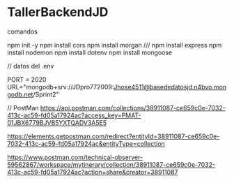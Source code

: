 # TallerBackendJD

comandos

npm init -y
npm install cors
npm install morgan
///
npm install express
npm install nodemon
npm install dotenv
npm install mongoose

// datos del .env

PORT = 2020
URL="mongodb+srv://JDpro772009:Jhose4511@basededatosjd.n4bvo.mongodb.net/Sprint2"

// PostMan 
https://api.postman.com/collections/38911087-ce659c0e-7032-413c-ac59-fd05a17924ac?access_key=PMAT-01JBX6779BJVB5YXTQADV3A5E5

https://elements.getpostman.com/redirect?entityId=38911087-ce659c0e-7032-413c-ac59-fd05a17924ac&entityType=collection

https://www.postman.com/technical-observer-59562867/workspace/mytinerary/collection/38911087-ce659c0e-7032-413c-ac59-fd05a17924ac?action=share&creator=38911087